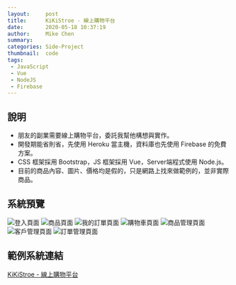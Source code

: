 ```yaml
---
layout:     post
title:      KiKiStroe - 線上購物平台
date:       2020-05-18 10:37:19
author:     Mike Chen
summary:    
categories: Side-Project
thumbnail:  code
tags:
 - JavaScript
 - Vue
 - NodeJS
 - Firebase
---
```



## 說明
* 朋友的副業需要線上購物平台，委託我幫他構想與實作。
* 開發期能省則省，先使用 Heroku 當主機，資料庫也先使用 Firebase 的免費方案。
* CSS 框架採用 Bootstrap，JS 框架採用 Vue，Server端程式使用 Node.js。
* 目前的商品內容、圖片、價格均是假的，只是網路上找來做範例的，並非實際商品。


## 系統預覽
![登入頁面](https://i.imgur.com/phUk3o4.png)
![商品頁面](https://i.imgur.com/3ZdhMhR.png)
![我的訂單頁面](https://i.imgur.com/BW0H2TE.png)
![購物車頁面](https://i.imgur.com/aWKQKFU.png)
![商品管理頁面](https://i.imgur.com/i6sBlIp.png)
![客戶管理頁面](https://i.imgur.com/kkmwHvk.png)
![訂單管理頁面](https://i.imgur.com/LYWnDs5.png)


## 範例系統連結
[KiKiStroe - 線上購物平台](https://kikistore-2020.herokuapp.com/)